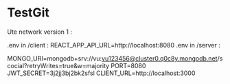 # TestGit
Ute network version 1 :

.env in /client : REACT_APP_API_URL=http://localhost:8080
.env in /server : 

MONGO_URI=mongodb+srv://vu:vu123456@cluster0.q0c8y.mongodb.net/scocial?retryWrites=true&w=majority
PORT=8080
JWT_SECRET=3j2jj3bj2bk2sfsl
CLIENT_URL=http://localhost:3000
